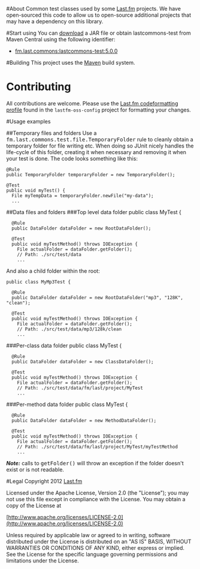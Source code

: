 #About
Common test classes used by some [Last.fm](http://www.last.fm) projects. We have open-sourced this code to allow us to open-source additional projects that may have a dependency on this library.

#Start using
You can [download](https://github.com/lastfm/lastcommons-test/downloads) a JAR file or obtain lastcommons-test from Maven Central using the following identifier:
* [fm.last.commons:lastcommons-test:5.0.0](http://search.maven.org/#artifactdetails%7Cfm.last.commons%7Clastcommons-test%7C5.0.0%7Cjar)

#Building
This project uses the [Maven](http://maven.apache.org/) build system.

# Contributing
All contributions are welcome. Please use the [Last.fm codeformatting profile](https://github.com/lastfm/lastfm-oss-config/blob/master/src/main/resources/fm/last/last.fm.eclipse-codeformatter-profile.xml) found in the `lastfm-oss-config` project for formatting your changes.


#Usage examples

##Temporary files and folders
Use a <tt>fm.last.commons.test.file.TemporaryFolder</tt> rule to cleanly obtain a temporary folder for file writing etc. When doing so JUnit nicely handles the life-cycle of this folder, creating it when necessary and removing it when your test is done. The code looks something like this:

    @Rule
    public TemporaryFolder temporaryFolder = new TemporaryFolder();
  
    @Test
    public void myTest() {
      File myTempData = temporaryFolder.newFile("my-data");
      ...

##Data files and folders
###Top level data folder
    public class MyTest {
  
      @Rule
      public DataFolder dataFolder = new RootDataFolder();
  
      @Test
      public void myTestMethod() throws IOException {
        File actualFolder = dataFolder.getFolder();
        // Path: ./src/test/data
        ...

And also a child folder within the root:

    public class MyMp3Test {
  
      @Rule
      public DataFolder dataFolder = new RootDataFolder("mp3", "128K", "clean");
  
      @Test
      public void myTestMethod() throws IOException {
        File actualFolder = dataFolder.getFolder();
        // Path: ./src/test/data/mp3/128k/clean
        ...

###Per-class data folder
    public class MyTest {
  
      @Rule
      public DataFolder dataFolder = new ClassDataFolder();
  
      @Test
      public void myTestMethod() throws IOException {
        File actualFolder = dataFolder.getFolder();
        // Path: ./src/test/data/fm/last/project/MyTest
        ...

###Per-method data folder
    public class MyTest {
  
      @Rule
      public DataFolder dataFolder = new MethodDataFolder();
  
      @Test
      public void myTestMethod() throws IOException {
        File actualFolder = dataFolder.getFolder();
        // Path: ./src/test/data/fm/last/project/MyTest/myTestMethod
        ...


***Note:*** calls to <tt>getFolder()</tt> will throw an exception if the folder doesn't exist or is not readable.

#Legal
Copyright 2012 [Last.fm](http://www.last.fm/)

Licensed under the Apache License, Version 2.0 (the "License");
you may not use this file except in compliance with the License.
You may obtain a copy of the License at
 
[http://www.apache.org/licenses/LICENSE-2.0](http://www.apache.org/licenses/LICENSE-2.0)
 
Unless required by applicable law or agreed to in writing, software
distributed under the License is distributed on an "AS IS" BASIS,
WITHOUT WARRANTIES OR CONDITIONS OF ANY KIND, either express or implied.
See the License for the specific language governing permissions and
limitations under the License.
